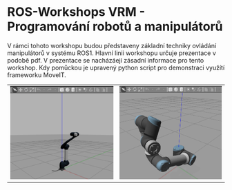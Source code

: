 # ROS-Workshops VRM - Programování robotů a manipulátorů

V rámci tohoto workshopu budou představeny základní techniky ovládání manipulátorů v systému ROS1. Hlavní linii workshopu určuje prezentace v podobě pdf. V prezentace se nacházáejí zásadní informace pro tento workshop. Kdy pomůckou je upravený python script pro demonstraci využítí frameworku MoveIT.

<table>
    <tr>
        <td><img src="VRM/docs/1.png"></td>
        <td><img src="VRM/docs/2.png"></td>
    </tr>
</table>
